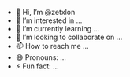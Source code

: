 - 👋 Hi, I’m @zetxlon
- 👀 I’m interested in ...
- 🌱 I’m currently learning ...
- 💞️ I’m looking to collaborate on ...
- 📫 How to reach me ...
- 😄 Pronouns: ...
- ⚡ Fun fact: ...

<!---
zetxlon/zetxlon is a ✨ special ✨ repository because its `README.md` (this file) appears on your GitHub profile.
You can click the Preview link to take a look at your changes.
--->
